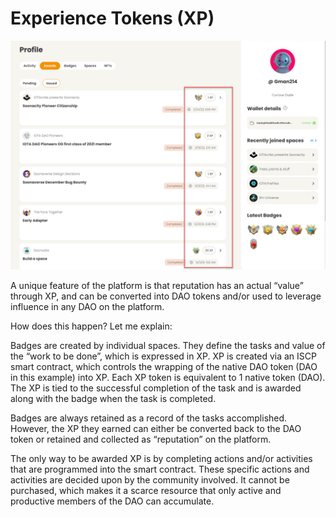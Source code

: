 # Experience Tokens (XP)

![](<../../.gitbook/assets/image (26).png>)

A unique feature of the platform is that reputation has an actual “value” through XP, and can be converted into DAO tokens and/or used to leverage influence in any DAO on the platform.

How does this happen? Let me explain:

Badges are created by individual spaces. They define the tasks and value of the “work to be done”, which is expressed in XP. XP is created via an ISCP smart contract, which controls the wrapping of the native DAO token (DAO in this example) into XP. Each XP token is equivalent to 1 native token (DAO). The XP is tied to the successful completion of the task and is awarded along with the badge when the task is completed.

Badges are always retained as a record of the tasks accomplished. However, the XP they earned can either be converted back to the DAO token or retained and collected as “reputation” on the platform.

The only way to be awarded XP is by completing actions and/or activities that are programmed into the smart contract. These specific actions and activities are decided upon by the community involved. It cannot be purchased, which makes it a scarce resource that only active and productive members of the DAO can accumulate.
